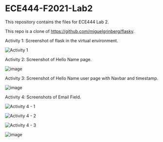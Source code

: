 # ECE444-F2021-Lab2
This repository contains the files for ECE444 Lab 2.

This repo is a clone of
https://github.com/miguelgrinberg/flasky.

Activity 1:
Screenshot of flask in the virtual environment.

![Activity 1](https://user-images.githubusercontent.com/90438521/134782636-3977dfff-c977-4832-a1e3-529fab2da910.png)


Activity 2:
Screenshot of Hello Name page.

![image](https://user-images.githubusercontent.com/90438521/134784627-217eeeda-470c-4cb0-8b9c-5f99a14de12a.png)


Activity 3: 
Screenshot of Hello Name user page with Navbar and timestamp.

![image](https://user-images.githubusercontent.com/90438521/134788084-57e6d8e2-02a9-48ae-8b0d-916f99d82643.png)


Activity 4: 
Screenshots of Email Field.

![Activity 4 - 1](https://user-images.githubusercontent.com/90438521/134792388-0127e40e-59cd-4599-a564-2e196182adc1.PNG)

![Activity 4 - 2](https://user-images.githubusercontent.com/90438521/134792379-b216cf1e-99b4-430a-b612-5abf94e147ba.PNG)

![Activity 4 - 3](https://user-images.githubusercontent.com/90438521/134792366-c2da8eca-d55b-4321-b2e4-b4678981a49a.PNG)

![image](https://user-images.githubusercontent.com/90438521/134792351-1ce9e75e-5358-4fdb-855a-5a8343db1531.png)
